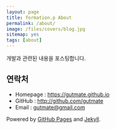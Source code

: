 ```yaml
---
layout: page
title: formation.p About
permalink: /about/
image: /files/covers/blog.jpg
sitemap: yes
tags: [about]
---
```


개발과 관련된 내용을 포스팅합니다.

## 연락처

* Homepage : https://gutmate.github.io
* GitHub : http://github.com/gutmate
* Email : [gutmate@gmail.com](mailto:gutmate@gmail.com)

Powered by [GitHub Pages](https://pages.github.com) and [Jekyll](https://jekyllrb.com).
